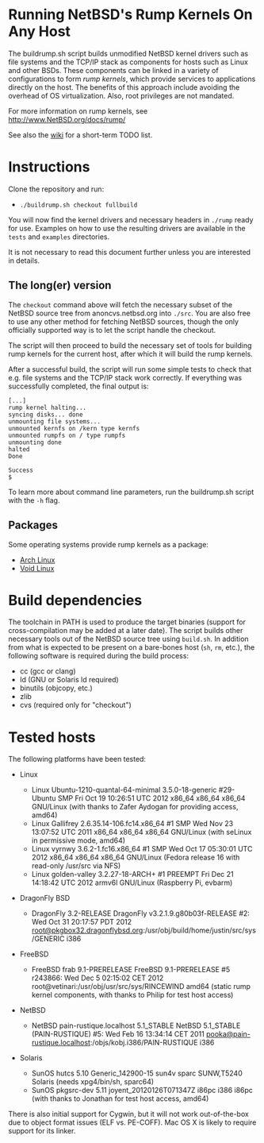 Running NetBSD's Rump Kernels On Any Host
=========================================

The buildrump.sh script builds unmodified NetBSD kernel drivers such
as file systems and the TCP/IP stack as components for hosts such as
Linux and other BSDs.  These components can be linked in a variety
of configurations to form *rump kernels*, which provide services to
applications directly on the host.  The benefits of this approach include
avoiding the overhead of OS virtualization.  Also, root privileges are
not mandated.

For more information on rump kernels, see http://www.NetBSD.org/docs/rump/

See also the [wiki](http://github.com/anttikantee/buildrump.sh/wiki/TODO) for
a short-term TODO list.


Instructions
============

Clone the repository and run:

- `./buildrump.sh checkout fullbuild`

You will now find the kernel drivers and necessary headers in `./rump`
ready for use.  Examples on how to use the resulting drivers are available
in the `tests` and `examples` directories.

It is not necessary to read this document further unless you are
interested in details.


The long(er) version
--------------------

The `checkout` command above will fetch the necessary subset of the
NetBSD source tree from anoncvs.netbsd.org into `./src`.  You are also
free to use any other method for fetching NetBSD sources, though the
only officially supported way is to let the script handle the checkout.

The script will then proceed to build the necessary set of tools for
building rump kernels for the current host, after which it will build
the rump kernels.

After a successful build, the script will run some simple tests to
check that e.g. file systems and the TCP/IP stack work correctly.
If everything was successfully completed, the final output is:

	[...]
	rump kernel halting...
	syncing disks... done
	unmounting file systems...
	unmounted kernfs on /kern type kernfs
	unmounted rumpfs on / type rumpfs
	unmounting done
	halted
	Done
	
	Success
	$ 

To learn more about command line parameters, run the buildrump.sh
script with the `-h` flag.


Packages
--------

Some operating systems provide rump kernels as a package:

* [Arch Linux](http://aur.archlinux.org/packages/netbsd-rump-cvs/)
* [Void Linux](http://github.com/xtraeme/xbps-packages/blob/master/srcpkgs/netbsd-rumpkernel/template)


Build dependencies
==================

The toolchain in PATH is used to produce the target binaries (support
for cross-compilation may be added at a later date).  The script builds
other necessary tools out of the NetBSD source tree using `build.sh`.
In addition from what is expected to be present on a bare-bones host
(`sh`, `rm`, etc.), the following software is required during the build
process:

- cc (gcc or clang)
- ld (GNU or Solaris ld required)
- binutils (objcopy, etc.)
- zlib
- cvs (required only for "checkout")


Tested hosts
============

The following platforms have been tested:

- Linux
    - Linux Ubuntu-1210-quantal-64-minimal 3.5.0-18-generic #29-Ubuntu SMP Fri Oct 19 10:26:51 UTC 2012 x86_64 x86_64 x86_64 GNU/Linux (with thanks to Zafer Aydogan for providing access, amd64)
    - Linux Gallifrey 2.6.35.14-106.fc14.x86_64 #1 SMP Wed Nov 23 13:07:52 UTC 2011 x86_64 x86_64 x86_64 GNU/Linux (with seLinux in permissive mode, amd64)
    - Linux vyrnwy 3.6.2-1.fc16.x86_64 #1 SMP Wed Oct 17 05:30:01 UTC 2012 x86_64 x86_64 x86_64 GNU/Linux (Fedora release 16 with read-only /usr/src via NFS)
    - Linux golden-valley 3.2.27-18-ARCH+ #1 PREEMPT Fri Dec 21 14:18:42 UTC 2012 armv6l GNU/Linux (Raspberry Pi, evbarm)

- DragonFly BSD
    - DragonFly  3.2-RELEASE DragonFly v3.2.1.9.g80b03f-RELEASE #2: Wed Oct 31 20:17:57 PDT 2012     root@pkgbox32.dragonflybsd.org:/usr/obj/build/home/justin/src/sys/GENERIC  i386

- FreeBSD
    - FreeBSD frab 9.1-PRERELEASE FreeBSD 9.1-PRERELEASE #5 r243866: Wed Dec  5 02:15:02 CET 2012     root@vetinari:/usr/obj/usr/src/sys/RINCEWIND  amd64 (static rump kernel components, with thanks to Philip for test host access)

- NetBSD
    - NetBSD pain-rustique.localhost 5.1_STABLE NetBSD 5.1_STABLE (PAIN-RUSTIQUE) #5: Wed Feb 16 13:34:14 CET 2011  pooka@pain-rustique.localhost:/objs/kobj.i386/PAIN-RUSTIQUE i386

- Solaris
    - SunOS hutcs 5.10 Generic_142900-15 sun4v sparc SUNW,T5240 Solaris (needs xpg4/bin/sh, sparc64)
    - SunOS pkgsrc-dev 5.11 joyent_20120126T071347Z i86pc i386 i86pc (with thanks to Jonathan for test host access, amd64)

There is also initial support for Cygwin, but it will not work
out-of-the-box due to object format issues (ELF vs. PE-COFF).
Mac OS X is likely to require support for its linker.

